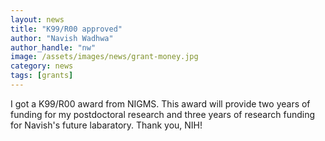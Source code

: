 ```yaml
---
layout: news
title: "K99/R00 approved"
author: "Navish Wadhwa"
author_handle: "nw"
image: /assets/images/news/grant-money.jpg
category: news
tags: [grants]
---
```

I got a K99/R00 award from NIGMS. This award will provide two years of funding for my postdoctoral research and three years of research funding for Navish's future labaratory. Thank you, NIH!